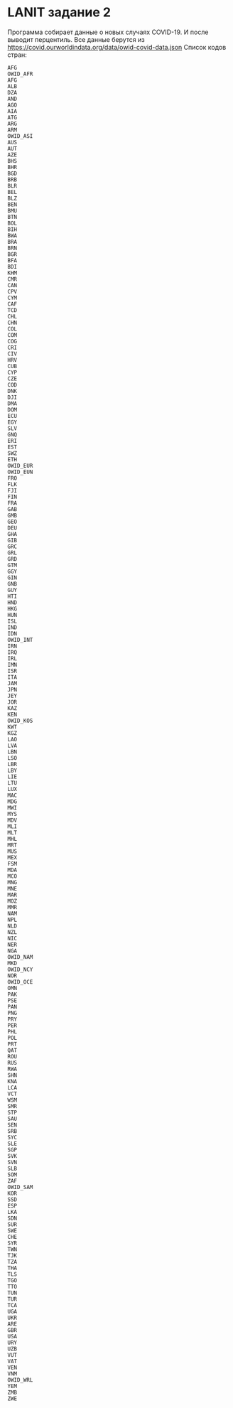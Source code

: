 # LANIT задание 2
Программа собирает данные о новых случаях COVID-19. И после выводит перцентиль.
Все данные берутся из https://covid.ourworldindata.org/data/owid-covid-data.json
Список кодов стран:
```
AFG
OWID_AFR
AFG
ALB
DZA
AND
AGO
AIA
ATG
ARG
ARM
OWID_ASI
AUS
AUT
AZE
BHS
BHR
BGD
BRB
BLR
BEL
BLZ
BEN
BMU
BTN
BOL
BIH
BWA
BRA
BRN
BGR
BFA
BDI
KHM
CMR
CAN
CPV
CYM
CAF
TCD
CHL
CHN
COL
COM
COG
CRI
CIV
HRV
CUB
CYP
CZE
COD
DNK
DJI
DMA
DOM
ECU
EGY
SLV
GNQ
ERI
EST
SWZ
ETH
OWID_EUR
OWID_EUN
FRO
FLK
FJI
FIN
FRA
GAB
GMB
GEO
DEU
GHA
GIB
GRC
GRL
GRD
GTM
GGY
GIN
GNB
GUY
HTI
HND
HKG
HUN
ISL
IND
IDN
OWID_INT
IRN
IRQ
IRL
IMN
ISR
ITA
JAM
JPN
JEY
JOR
KAZ
KEN
OWID_KOS
KWT
KGZ
LAO
LVA
LBN
LSO
LBR
LBY
LIE
LTU
LUX
MAC
MDG
MWI
MYS
MDV
MLI
MLT
MHL
MRT
MUS
MEX
FSM
MDA
MCO
MNG
MNE
MAR
MOZ
MMR
NAM
NPL
NLD
NZL
NIC
NER
NGA
OWID_NAM
MKD
OWID_NCY
NOR
OWID_OCE
OMN
PAK
PSE
PAN
PNG
PRY
PER
PHL
POL
PRT
QAT
ROU
RUS
RWA
SHN
KNA
LCA
VCT
WSM
SMR
STP
SAU
SEN
SRB
SYC
SLE
SGP
SVK
SVN
SLB
SOM
ZAF
OWID_SAM
KOR
SSD
ESP
LKA
SDN
SUR
SWE
CHE
SYR
TWN
TJK
TZA
THA
TLS
TGO
TTO
TUN
TUR
TCA
UGA
UKR
ARE
GBR
USA
URY
UZB
VUT
VAT
VEN
VNM
OWID_WRL
YEM
ZMB
ZWE
```